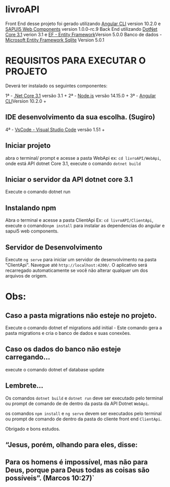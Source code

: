 # livroAPI

Front End desse projeto foi gerado utilizando [Angular CLI](https://github.com/angular/angular-cli) version 10.2.0 e [SAPUI5 Web Components](https://sap.github.io/ui5-webcomponents/playground) version 1.0.0-rc.9
Back End utilizando [DotNet Core 3.1](https://dotnet.microsoft.com/download/dotnet/current) verion 3.1 e [EF - Entity Framework](https://docs.microsoft.com/pt-br/ef/core/)Version 5.0.0
Banco de dados - [Microsoft Entity Framework Sqlite](https://docs.microsoft.com/pt-br/ef/core/providers/sqlite/?tabs=dotnet-core-cli) Version 5.0.1

# REQUISITOS PARA EXECUTAR O PROJETO

Deverá ter instalado os seguintes componentes:

1ª - [.Net Core 3.1](https://dotnet.microsoft.com/download/dotnet-core/3.1) versão 3.1 +
2ª - [Node.js](https://nodejs.org/en/) versão 14.15.0 +
3ª - [Angular CLI](https://angular.io/guide/setup-local)Version 10.2.0 +

## IDE desenvolvimento da sua escolha. (Sugiro)

4ª - [VsCode - Visual Studio Code](https://code.visualstudio.com/) versão 1.51 +

## Iniciar projeto
abra o terminal/ prompt e acesse a pasta WebApi ex: `cd livroAPI/WebApi`, onde está API dotnet Core 3.1, execute o comando  `dotnet build`

## Iniciar o servidor da API dotnet core 3.1
Execute o comando dotnet run

## Instalando npm
Abra o terminal e acesse a pasta ClientApi Ex: `cd livroAPI/ClientApi`, execute o comando`npm install` para instalar as dependencias do angular e sapui5 web components.

## Servidor de Desenvolvimento
Execute `ng serve` para iniciar um servidor de desenvolvimento na pasta "ClientApi". Navegue até `http://localhost:4200/`. O aplicativo será recarregado automaticamente se você não alterar qualquer um dos arquivos de origem.


# Obs:

## Caso a pasta migrations não esteje no projeto.
Execute o comando dotnet ef migrations add initial  - Este comando gera a pasta migrations e cria o banco de dados e suas conexões.

## Caso os dados do banco não esteje carregando...
execute o comando dotnet ef database update

## Lembrete...
Os comandos `dotnet build` e `dotnet run` deve ser executado pelo terminal ou prompt de comando de de dentro da pasta da API Dotnet `WebApi`.

os comandos `npm install` e `ng serve` devem ser executados pelo terminal ou prompt de comando de dentro da pasta do cliente front end `ClientApi`.


Obrigado e bons estudos.





## “Jesus, porém, olhando para eles, disse:

## Para os homens é impossível, mas não para Deus, porque para Deus todas as coisas são possíveis”. (Marcos 10:27)`

